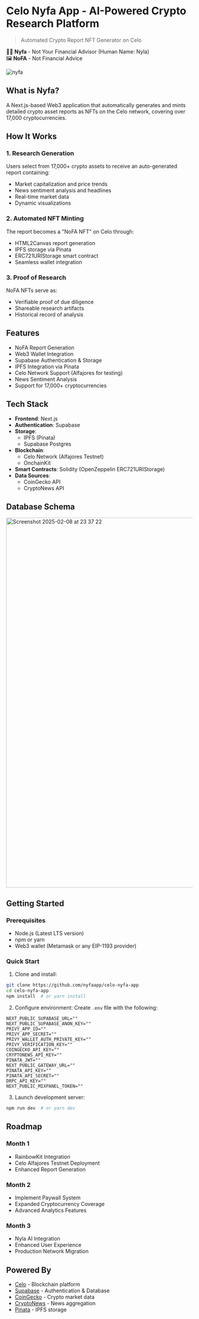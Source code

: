 # Celo Nyfa App - AI-Powered Crypto Research Platform
> Automated Crypto Report NFT Generator on Celo

👧🏾 **Nyfa** - Not Your Financial Advisor (Human Name: Nyla)  
🖼️ **NoFA** - Not Financial Advice

![nyfa](https://github.com/user-attachments/assets/3e14c649-5050-4a62-8f45-54bce4fc2af4)

## What is Nyfa?
A Next.js-based Web3 application that automatically generates and mints detailed crypto asset reports as NFTs on the Celo network, covering over 17,000 cryptocurrencies.

## How It Works

### 1. Research Generation
Users select from 17,000+ crypto assets to receive an auto-generated report containing:
- Market capitalization and price trends
- News sentiment analysis and headlines
- Real-time market data
- Dynamic visualizations

### 2. Automated NFT Minting
The report becomes a "NoFA NFT" on Celo through:
- HTML2Canvas report generation
- IPFS storage via Pinata
- ERC721URIStorage smart contract
- Seamless wallet integration

### 3. Proof of Research
NoFA NFTs serve as:
- Verifiable proof of due diligence
- Shareable research artifacts
- Historical record of analysis

## Features

- NoFA Report Generation
- Web3 Wallet Integration
- Supabase Authentication & Storage
- IPFS Integration via Pinata
- Celo Network Support (Alfajores for testing)
- News Sentiment Analysis
- Support for 17,000+ cryptocurrencies

## Tech Stack

- **Frontend**: Next.js
- **Authentication**: Supabase
- **Storage**: 
  - IPFS (Pinata)
  - Supabase Postgres
- **Blockchain**:
  - Celo Network (Alfajores Testnet)
  - OnchainKit
- **Smart Contracts**: Solidity (OpenZeppelin ERC721URIStorage)
- **Data Sources**:
  - CoinGecko API
  - CryptoNews API

## Database Schema

<img width="995" alt="Screenshot 2025-02-08 at 23 37 22" src="https://github.com/user-attachments/assets/1e686232-7b3b-4fa4-8094-6c96d46e3fe4" />

## Getting Started

### Prerequisites
- Node.js (Latest LTS version)
- npm or yarn
- Web3 wallet (Metamask or any EIP-1193 provider)

### Quick Start
1. Clone and install:
```bash
git clone https://github.com/nyfaapp/celo-nyfa-app
cd celo-nyfa-app
npm install  # or yarn install
```

2. Configure environment:
Create `.env` file with the following:
```env
NEXT_PUBLIC_SUPABASE_URL=""
NEXT_PUBLIC_SUPABASE_ANON_KEY=""
PRIVY_APP_ID=""
PRIVY_APP_SECRET=""
PRIVY_WALLET_AUTH_PRIVATE_KEY=""
PRIVY_VERIFICATION_KEY=""
COINGECKO_API_KEY=""
CRYPTONEWS_API_KEY=""
PINATA_JWT=""
NEXT_PUBLIC_GATEWAY_URL=""
PINATA_API_KEY=""
PINATA_API_SECRET=""
DRPC_API_KEY=""
NEXT_PUBLIC_MIXPANEL_TOKEN=""
```

3. Launch development server:
```bash
npm run dev  # or yarn dev
```

## Roadmap

### Month 1
- RainbowKit Integration
- Celo Alfajores Testnet Deployment
- Enhanced Report Generation

### Month 2
- Implement Paywall System
- Expanded Cryptocurrency Coverage
- Advanced Analytics Features

### Month 3
- Nyla AI Integration
- Enhanced User Experience
- Production Network Migration

## Powered By
- [Celo](https://celo.org/) - Blockchain platform
- [Supabase](https://supabase.com/) - Authentication & Database
- [CoinGecko](https://www.coingecko.com/) - Crypto market data
- [CryptoNews](https://cryptonews-api.com/) - News aggregation
- [Pinata](https://www.pinata.cloud/) - IPFS storage
